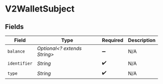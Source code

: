 # V2WalletSubject


## Fields

| Field                        | Type                         | Required                     | Description                  |
| ---------------------------- | ---------------------------- | ---------------------------- | ---------------------------- |
| `balance`                    | *Optional<? extends String>* | :heavy_minus_sign:           | N/A                          |
| `identifier`                 | *String*                     | :heavy_check_mark:           | N/A                          |
| `type`                       | *String*                     | :heavy_check_mark:           | N/A                          |